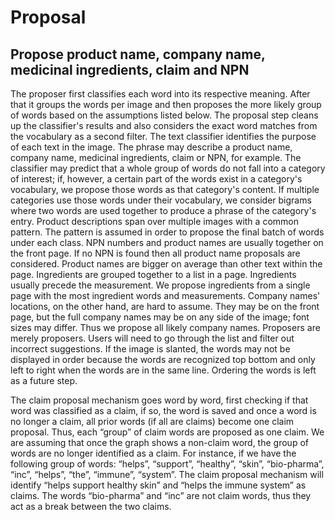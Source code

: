 # Proposal
## Propose product name, company name, medicinal ingredients, claim and NPN
The proposer first classifies each word into its respective meaning. After that it groups the words per image and then proposes the more likely group of words based on the assumptions listed below.
The proposal step cleans up the classifier's results and also considers the exact word matches from the vocabulary as a second filter. The text classifier identifies the purpose of each text in the image. The phrase may describe a product name, company name, medicinal ingredients, claim or NPN, for example. The classifier may predict that a whole group of words do not fall into a category of interest; if, however, a certain part of the words exist in a category's vocabulary, we propose those words as that category's content. If multiple categories use those words under their vocabulary, we consider bigrams where two words are used together to produce a phrase of the category's entry.
Product descriptions span over multiple images with a common pattern. The pattern is assumed in order to propose the final batch of words under each class. NPN numbers and product names are usually together on the front page. If no NPN is found then all product name proposals are considered. Product names are bigger on average than other text within the page. Ingredients are grouped together to a list in a page. Ingredients usually precede the measurement. We propose ingredients from a single page with the most ingredient words and measurements. Company names' locations, on the other hand, are hard to assume. They may be on the front page, but the full company names may be on any side of the image; font sizes may differ. Thus we propose all likely company names.
Proposers are merely proposers. Users will need to go through the list and filter out incorrect suggestions. If the image is slanted, the words may not be displayed in order because the words are recognized top bottom and only left to right when the words are in the same line. Ordering the words is left as a future step.

The claim proposal mechanism goes word by word, first checking if that word was classified as a claim, if so, the word is saved and once a word is no longer a claim, all prior words (if all are claims) become one claim proposal. Thus, each “group” of claim words are proposed as one claim. We are assuming that once the graph shows a non-claim word, the group of words are no longer identified as a claim. For instance, if we have the following group of words: “helps”, “support”, “healthy”, “skin”, “bio-pharma”, “inc”, “helps”, “the”, “immune”, “system”. The claim proposal mechanism will identify “helps support healthy skin” and “helps the immune system” as claims. The words “bio-pharma” and “inc” are not claim words, thus they act as a break between the two claims.